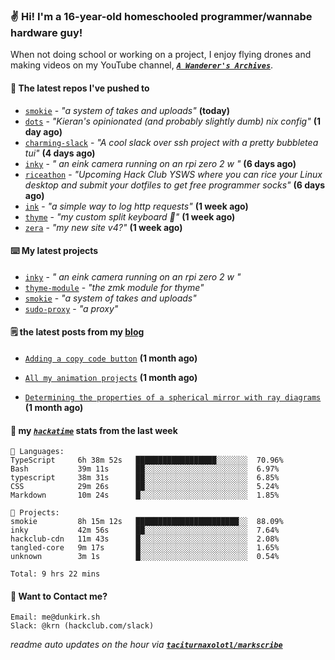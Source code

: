### ✌️ Hi! I'm a 16-year-old homeschooled programmer/wannabe hardware guy!

When not doing school or working on a project, I enjoy flying drones and making videos on my YouTube channel, [**_`A Wanderer's Archives`_**](https://youtube.com/@wanderer.archives).

#### 👷 The latest repos I've pushed to

- [`smokie`](https://github.com/taciturnaxolotl/smokie) - _"a system of takes and uploads"_ **(today)**
- [`dots`](https://github.com/taciturnaxolotl/dots) - _"Kieran's opinionated (and probably slightly dumb) nix config"_ **(1 day ago)**
- [`charming-slack`](https://github.com/taciturnaxolotl/charming-slack) - _"A cool slack over ssh project with a pretty bubbletea tui"_ **(4 days ago)**
- [`inky`](https://github.com/taciturnaxolotl/inky) - _" an eink camera running on an rpi zero 2 w "_ **(6 days ago)**
- [`riceathon`](https://github.com/hackclub/riceathon) - _"Upcoming Hack Club YSWS where you can rice your Linux desktop and submit your dotfiles to get free programmer socks"_ **(6 days ago)**
- [`ink`](https://github.com/taciturnaxolotl/ink) - _"a simple way to log http requests"_ **(1 week ago)**
- [`thyme`](https://github.com/taciturnaxolotl/thyme) - _"my custom split keyboard 🫶"_ **(1 week ago)**
- [`zera`](https://github.com/taciturnaxolotl/zera) - _"my new site v4?"_ **(1 week ago)**

#### ⌨️ My latest projects

- [`inky`](https://github.com/taciturnaxolotl/inky) - _" an eink camera running on an rpi zero 2 w "_
- [`thyme-module`](https://github.com/taciturnaxolotl/thyme-module) - _"the zmk module for thyme"_
- [`smokie`](https://github.com/taciturnaxolotl/smokie) - _"a system of takes and uploads"_
- [`sudo-proxy`](https://github.com/taciturnaxolotl/sudo-proxy) - _"a proxy"_

#### 🗒️ the latest posts from my [blog](https://dunkirk.sh)

- [`Adding a copy code button`](https://dunkirk.sh/blog/adding-a-copy-button/) **(1 month ago)**

- [`All my animation projects`](https://dunkirk.sh/blog/my-animations/) **(1 month ago)**

- [`Determining the properties of a spherical mirror with ray diagrams`](https://dunkirk.sh/blog/spherical-ray-diagrams/) **(1 month ago)**



#### 📡 my [_`hackatime`_](https://waka.hackclub.com) stats from the last week

```text
💾 Languages:
TypeScript     6h 38m 52s   ██████████████████░░░░░░░  70.96%
Bash           39m 11s      ██░░░░░░░░░░░░░░░░░░░░░░░  6.97%
typescript     38m 31s      ██░░░░░░░░░░░░░░░░░░░░░░░  6.85%
CSS            29m 26s      ██░░░░░░░░░░░░░░░░░░░░░░░  5.24%
Markdown       10m 24s      █░░░░░░░░░░░░░░░░░░░░░░░░  1.85%

💼 Projects:
smokie         8h 15m 12s   ███████████████████████░░  88.09%
inky           42m 56s      ██░░░░░░░░░░░░░░░░░░░░░░░  7.64%
hackclub-cdn   11m 43s      █░░░░░░░░░░░░░░░░░░░░░░░░  2.08%
tangled-core   9m 17s       █░░░░░░░░░░░░░░░░░░░░░░░░  1.65%
unknown        3m 1s        █░░░░░░░░░░░░░░░░░░░░░░░░  0.54%

Total: 9 hrs 22 mins
```

#### 📮 Want to Contact me?

```text
Email: me@dunkirk.sh
Slack: @krn (hackclub.com/slack)
```

_readme auto updates on the hour via [**`taciturnaxolotl/markscribe`**](https://github.com/taciturnaxolotl/markscribe)_
